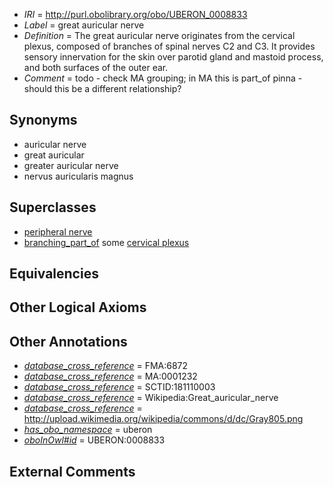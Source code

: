  * *IRI* = http://purl.obolibrary.org/obo/UBERON_0008833
 * *Label* = great auricular nerve
 * *Definition* = The great auricular nerve originates from the cervical plexus, composed of branches of spinal nerves C2 and C3. It provides sensory innervation for the skin over parotid gland and mastoid process, and both surfaces of the outer ear.
 * *Comment* = todo - check MA grouping; in MA this is part_of pinna - should this be a different relationship?

## Synonyms

 * auricular nerve
 * great auricular
 * greater auricular nerve
 * nervus auricularis magnus

## Superclasses

 * [peripheral nerve](../../UBERON/03/UBERON_0002003.md)
 * [branching_part_of](../../RO/80/RO_0002380.md) some [cervical plexus](../../UBERON/25/UBERON_0003725.md)

## Equivalencies


## Other Logical Axioms


## Other Annotations

 * *[database_cross_reference](../../ef/oboInOwl#hasDbXref.md)* = FMA:6872
 * *[database_cross_reference](../../ef/oboInOwl#hasDbXref.md)* = MA:0001232
 * *[database_cross_reference](../../ef/oboInOwl#hasDbXref.md)* = SCTID:181110003
 * *[database_cross_reference](../../ef/oboInOwl#hasDbXref.md)* = Wikipedia:Great_auricular_nerve
 * *[database_cross_reference](../../ef/oboInOwl#hasDbXref.md)* = http://upload.wikimedia.org/wikipedia/commons/d/dc/Gray805.png
 * *[has_obo_namespace](../../ce/oboInOwl#hasOBONamespace.md)* = uberon
 * *[oboInOwl#id](../../id/oboInOwl#id.md)* = UBERON:0008833

## External Comments

